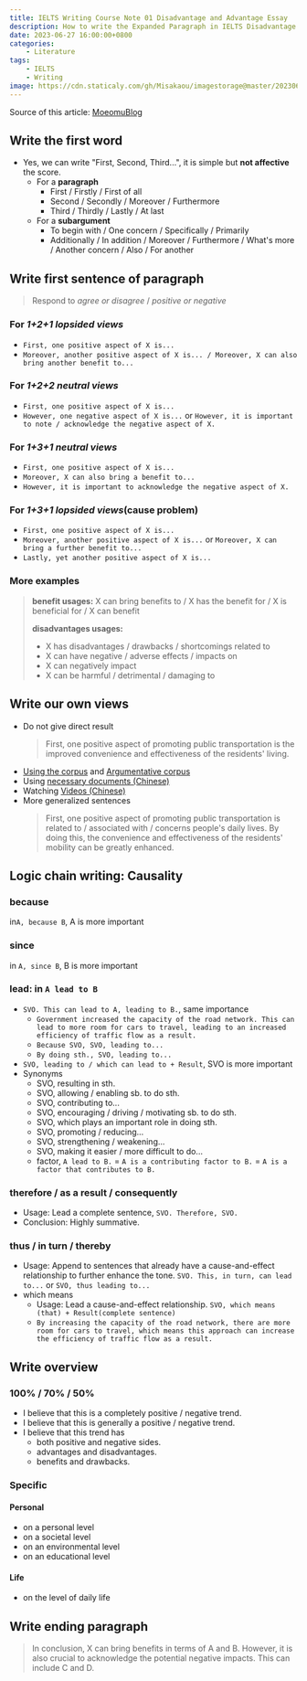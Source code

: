 ```yaml
---
title: IELTS Writing Course Note 01 Disadvantage and Advantage Essay
description: How to write the Expanded Paragraph in IELTS Disadvantage and Advantage Essay
date: 2023-06-27 16:00:00+0800
categories:
    - Literature
tags:
    - IELTS
    - Writing
image: https://cdn.staticaly.com/gh/Misakaou/imagestorage@master/20230630/IELTS-Writing-Course-Note-01-Disadvantage-and-Advantage-Essay.1t76xiwq5tx.webp
---
```


Source of this article: [MoeomuBlog](/posts/ielts-writing-course-note-01-disadvantage-and-advantage-essay/)

## Write the first word

- Yes, we can write "First, Second, Third...", it is simple but **not affective** the score.
  - For a **paragraph**
    - First / Firstly / First of all
    - Second / Secondly / Moreover / Furthermore
    - Third / Thirdly / Lastly / At last
  - For a **subargument**
    - To begin with / One concern / Specifically / Primarily
    - Additionally / In addition / Moreover / Furthermore / What's more / Another concern / Also / For another

## Write first sentence of paragraph

> Respond to *agree or disagree* / *positive or negative*

### For *1+2+1 lopsided views*

- `First, one positive aspect of X is...`
- `Moreover, another positive aspect of X is... / Moreover, X can also bring another benefit to...`

### For *1+2+2 neutral views*

- `First, one positive aspect of X is...`
- `However, one negative aspect of X is...` or `However, it is important to note / acknowledge the negative aspect of X.`

### For *1+3+1 neutral views*

- `First, one positive aspect of X is...`
- `Moreover, X can also bring a benefit to...`
- `However, it is important to acknowledge the negative aspect of X.`

### For *1+3+1 lopsided views*(cause problem)

- `First, one positive aspect of X is...`
- `Moreover, another positive aspect of X is...` or `Moreover, X can bring a further benefit to...`
- `Lastly, yet another positive aspect of X is...`

### More examples

> **benefit usages:** X can bring benefits to / X has the benefit for / X is beneficial for / X can benefit
>
> **disadvantages usages:**
>
> - X has disadvantages / drawbacks / shortcomings related to
> - X can have negative / adverse effects / impacts on
> - X can negatively impact
> - X can be harmful / detrimental / damaging to

## Write our own views

- Do not give direct result
  > First, one positive aspect of promoting public transportation is the improved convenience and effectiveness of the residents' living.
- [Using the corpus](./IELTS-Essay-AdvancedVocabulary.md) and [Argumentative corpus](./IELTS-Essay-ArgumentativeCorpus.md)
- Using [necessary documents (Chinese)](https://disk.moeomu.com/Global-OneDrive/VideoTutorial/Language-%5B%E4%B9%9D%E5%88%86%E5%AD%A6%E9%95%BF%5D%5B6%E6%9C%88%5D%E9%9B%85%E6%80%9D%E5%86%99%E4%BD%9C21%E5%A4%A9%E5%86%B27%E8%AE%A1%E5%88%92/Documents.zip)
- Watching [Videos (Chinese)](https://disk.moeomu.com/Global-OneDrive/VideoTutorial/Language-%5B%E4%B9%9D%E5%88%86%E5%AD%A6%E9%95%BF%5D%5B6%E6%9C%88%5D%E9%9B%85%E6%80%9D%E5%86%99%E4%BD%9C21%E5%A4%A9%E5%86%B27%E8%AE%A1%E5%88%92)
- More generalized sentences
  > First, one positive aspect of promoting public transportation is related to / associated with / concerns people's daily lives. By doing this, the convenience and effectiveness of the residents' mobility can be greatly enhanced.

## Logic chain writing: Causality

### because

in`A, because B`, A is more important

### since

in `A, since B`, B is more important

### lead: in `A lead to B`

- `SVO. This can lead to A, leading to B.`, same importance
  - `Government increased the capacity of the road network. This can lead to more room for cars to travel, leading to an increased efficiency of traffic flow as a result.`
  - `Because SVO, SVO, leading to...`
  - `By doing sth., SVO, leading to...`
- `SVO, leading to / which can lead to + Result`, SVO is more important
- Synonyms
  - SVO, resulting in sth.
  - SVO, allowing / enabling sb. to do sth.
  - SVO, contributing to...
  - SVO, encouraging / driving / motivating sb. to do sth.
  - SVO, which plays an important role in doing sth.
  - SVO, promoting / reducing...
  - SVO, strengthening / weakening...
  - SVO, making it easier / more difficult to do...
  - factor, `A lead to B.` = `A is a contributing factor to B.` = `A is a factor that contributes to B.`

### therefore / as a result / consequently

- Usage: Lead a complete sentence, `SVO. Therefore, SVO.`
- Conclusion: Highly summative.

### thus / in turn / thereby

- Usage: Append to sentences that already have a cause-and-effect relationship to further enhance the tone. `SVO. This, in turn, can lead to...` or `SVO, thus leading to...`
- which means
  - Usage: Lead a cause-and-effect relationship. `SVO, which means (that) + Result(complete sentence)`
  - `By increasing the capacity of the road network, there are more room for cars to travel, which means this approach can increase the efficiency of traffic flow as a result.`

## Write overview

### 100% / 70% / 50%

- I believe that this is a completely positive / negative trend.
- I believe that this is generally a positive / negative trend.
- I believe that this trend has
  - both positive and negative sides.
  - advantages and disadvantages.
  - benefits and drawbacks.

### Specific

#### Personal

- on a personal level
- on a societal level
- on an environmental level
- on an educational level

#### Life

- on the level of daily life

## Write ending paragraph

> In conclusion, X can bring benefits in terms of A and B. However, it is also crucial to acknowledge the potential negative impacts. This can include C and D.
